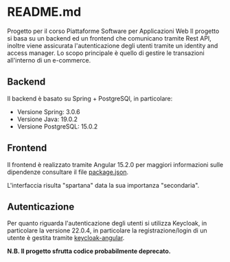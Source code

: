 # README.md
Progetto per il corso Piattaforme Software per Applicazioni Web
Il progetto si basa su un backend ed un frontend che comunicano tramite Rest API, inoltre viene assicurata l'autenticazione degli utenti tramite un identity and access manager.
Lo scopo principale è quello di gestire le transazioni all'interno di un e-commerce.
## Backend
Il backend è basato su Spring + PostgreSQl, in particolare:

- Versione Spring: 3.0.6
- Versione Java: 19.0.2
- Versione PostgreSQL: 15.0.2

## Frontend
Il frontend è realizzato tramite Angular 15.2.0 per maggiori informazioni sulle dipendenze consultare il file [package.json](https://github.com/teor0/ProgettoPSW/blob/master/frontend/package.json).

L'interfaccia risulta "spartana" data la sua importanza "secondaria".

## Autenticazione
Per quanto riguarda l'autenticazione degli utenti si utilizza Keycloak, in particolare la versione 22.0.4, in particolare la registrazione/login di un utente è gestita tramite [keycloak-angular](https://github.com/mauriciovigolo/keycloak-angular).

**N.B. Il progetto sfrutta codice probabilmente deprecato.**
